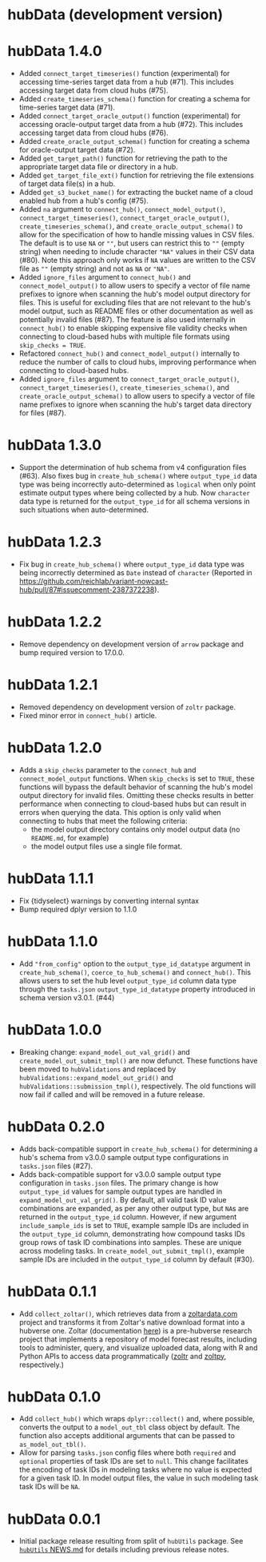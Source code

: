 # hubData (development version)

# hubData 1.4.0

* Added `connect_target_timeseries()` function (experimental) for accessing time-series target data from a hub (#71). This includes accessing target data from cloud hubs (#75).
* Added `create_timeseries_schema()` function for creating a schema for time-series target data (#71).
* Added `connect_target_oracle_output()` function (experimental) for accessing oracle-output target data from a hub (#72). This includes accessing target data from cloud hubs (#76).
* Added `create_oracle_output_schema()` function for creating a schema for oracle-output target data (#72).
* Added `get_target_path()` function for retrieving the path to the appropriate target data file or directory in a hub.
* Added `get_target_file_ext()` function for retrieving the file extensions of target data file(s) in a hub.
* Added `get_s3_bucket_name()` for extracting the bucket name of a cloud enabled hub from a hub's config (#75).
* Added `na` argument to `connect_hub()`, `connect_model_output()`, `connect_target_timeseries()`, `connect_target_oracle_output()`, `create_timeseries_schema()`, and `create_oracle_output_schema()` to allow for the specification of how to handle missing values in CSV files. The default is to use `NA` or `""`, but users can restrict this to `""` (empty string) when needing to include character `"NA"` values in their CSV data (#80). Note this approach only works if `NA` values are written to the CSV file as `""` (empty string) and not as `NA` or `"NA"`.
* Added `ignore_files` argument to `connect_hub()` and `connect_model_output()` to allow users to specify a vector of file name prefixes to ignore when scanning the hub's model output directory for files. This is useful for excluding files that are not relevant to the hub's model output, such as README files or other documentation as well as potentially invalid files (#87). The feature is also used internally in `connect_hub()` to enable skipping expensive file validity checks when connecting to cloud-based hubs with multiple file formats using `skip_checks = TRUE`.
* Refactored `connect_hub()` and `connect_model_output()` internally to reduce the number of calls to cloud hubs, improving performance when connecting to cloud-based hubs.
* Added `ignore_files` argument to `connect_target_oracle_output()`, `connect_target_timeseries()`, `create_timeseries_schema()`, and `create_oracle_output_schema()` to allow users to specify a vector of file name prefixes to ignore when scanning the hub's target data directory for files (#87).

# hubData 1.3.0

* Support the determination of hub schema from v4 configuration files (#63). Also fixes bug in `create_hub_schema()` where `output_type_id` data type was being incorrectly auto-determined as `logical` when only point estimate output types where being collected by a hub. Now `character` data type is returned for the `output_type_id` for all schema versions in such situations when auto-determined.

# hubData 1.2.3

* Fix bug in `create_hub_schema()` where `output_type_id` data type was being incorrectly determined as `Date` instead of `character` (Reported in https://github.com/reichlab/variant-nowcast-hub/pull/87#issuecomment-2387372238).

# hubData 1.2.2

* Remove dependency on development version of `arrow` package and bump required version to 17.0.0.


# hubData 1.2.1

* Removed dependency on development version of `zoltr` package.
* Fixed minor error in `connect_hub()` article.

# hubData 1.2.0

* Adds a `skip_checks` parameter to the `connect_hub` and `connect_model_output` functions. When `skip_checks` is set to `TRUE`, these functions will bypass the default behavior of scanning the hub's model output directory for invalid files. Omitting these checks results in better performance when connecting to cloud-based hubs but can result in errors when querying the data. This option is only valid when connecting to hubs that meet the following criteria:
    - the model output directory contains only model output data (no `README.md`, for example)
    - the model output files use a single file format.

# hubData 1.1.1

* Fix {tidyselect} warnings by converting internal syntax
* Bump required dplyr version to 1.1.0

# hubData 1.1.0

* Add `"from_config"` option to the `output_type_id_datatype` argument in `create_hub_schema()`, `coerce_to_hub_schema()` and `connect_hub()`. This allows users to set the hub level `output_type_id` column data type through the `tasks.json` `output_type_id_datatype` property introduced in schema version v3.0.1. (#44)

# hubData 1.0.0

* Breaking change: `expand_model_out_val_grid()` and `create_model_out_submit_tmpl()` are now defunct. These functions have been moved to `hubValidations` and replaced by `hubValidations::expand_model_out_grid()` and `hubValidations::submission_tmpl()`, respectively. The old functions will now fail if called and will be removed in a future release.

# hubData 0.2.0

* Adds back-compatible support in `create_hub_schema()` for determining a hub's schema from v3.0.0 sample output type configurations in `tasks.json` files (#27).
* Adds back-compatible support for v3.0.0 sample output type configuration in `tasks.json` files. The primary change is how `output_type_id` values for sample output types are handled in `expand_model_out_val_grid()`. By default, all valid task ID value combinations are expanded, as per any other output type, but `NA`s are returned in the `output_type_id` column. However, if new argument `include_sample_ids` is set to `TRUE`, example sample IDs are included in the `output_type_id` column, demonstrating how compound tasks IDs group rows of task ID combinations into samples. These are unique across modeling tasks. In `create_model_out_submit_tmpl()`, example sample IDs are included in the `output_type_id` column by default (#30). 


# hubData 0.1.1

* Add `collect_zoltar()`, which retrieves data from a [zoltardata.com](https://zoltardata.com/) project and transforms it from Zoltar's native download format into a hubverse one. Zoltar (documentation [here](https://docs.zoltardata.com/)) is a pre-hubverse research project that implements a repository of model forecast results, including tools to administer, query, and visualize uploaded data, along with R and Python APIs to access data programmatically ([zoltr](https://github.com/reichlab/zoltr/) and [zoltpy](https://github.com/reichlab/zoltpy/), respectively.)

# hubData 0.1.0

* Add `collect_hub()` which wraps `dplyr::collect()` and, where possible, converts the output to a `model_out_tbl` class object by default. The function also accepts additional arguments that can be passed to `as_model_out_tbl()`.
* Allow for parsing `tasks.json` config files where both `required` and `optional` properties of task IDs are set to `null`. This change facilitates the encoding of task IDs in modeling tasks where no value is expected for a given task ID. In model output files, the value in such modeling task task IDs will be `NA`.

# hubData 0.0.1

* Initial package release resulting from split of `hubUtils` package. See [`hubUtils` NEWS.md](https://github.com/hubverse-org/hubUtils/blob/main/NEWS.md) for details including previous release notes.

